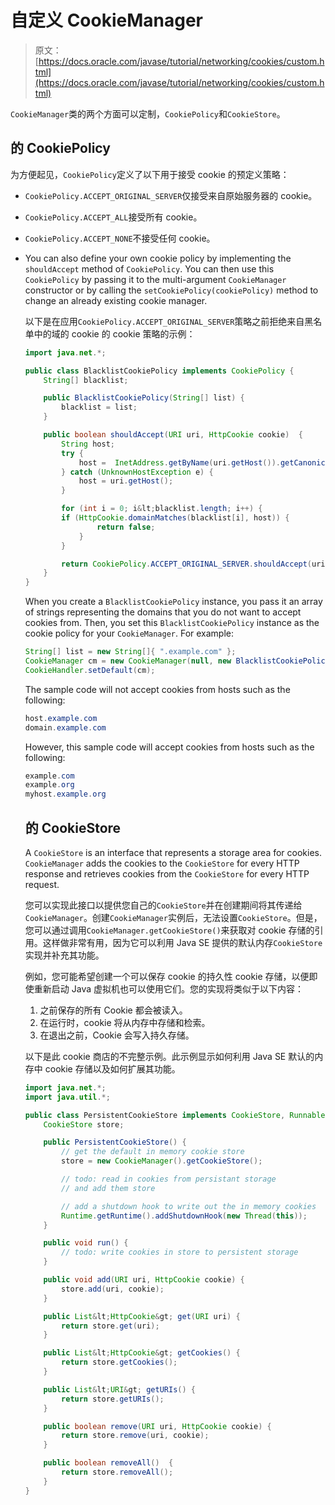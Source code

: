 # 自定义 CookieManager

> 原文： [https://docs.oracle.com/javase/tutorial/networking/cookies/custom.html](https://docs.oracle.com/javase/tutorial/networking/cookies/custom.html)

`CookieManager`类的两个方面可以定制，`CookiePolicy`和`CookieStore`。

## 的 CookiePolicy

为方便起见，`CookiePolicy`定义了以下用于接受 cookie 的预定义策略：

*   `CookiePolicy.ACCEPT_ORIGINAL_SERVER`仅接受来自原始服务器的 cookie。
*   `CookiePolicy.ACCEPT_ALL`接受所有 cookie。
*   `CookiePolicy.ACCEPT_NONE`不接受任何 cookie。
*   You can also define your own cookie policy by implementing the `shouldAccept` method of `CookiePolicy`. You can then use this `CookiePolicy` by passing it to the multi-argument `CookieManager` constructor or by calling the `setCookiePolicy(cookiePolicy)` method to change an already existing cookie manager.

    以下是在应用`CookiePolicy.ACCEPT_ORIGINAL_SERVER`策略之前拒绝来自黑名单中的域的 cookie 的 cookie 策略的示例：

    ```java
    import java.net.*;

    public class BlacklistCookiePolicy implements CookiePolicy {
        String[] blacklist;

        public BlacklistCookiePolicy(String[] list) {
            blacklist = list;
        }

        public boolean shouldAccept(URI uri, HttpCookie cookie)  {
            String host;
            try {
                host =  InetAddress.getByName(uri.getHost()).getCanonicalHostName();
            } catch (UnknownHostException e) {
                host = uri.getHost();
            }

            for (int i = 0; i&lt;blacklist.length; i++) {
    	    if (HttpCookie.domainMatches(blacklist[i], host)) {
                    return false;
                }
            }

            return CookiePolicy.ACCEPT_ORIGINAL_SERVER.shouldAccept(uri, cookie);
        }
    }

    ```

    When you create a `BlacklistCookiePolicy` instance, you pass it an array of strings representing the domains that you do not want to accept cookies from. Then, you set this `BlacklistCookiePolicy` instance as the cookie policy for your `CookieManager`. For example:

    ```java
    String[] list = new String[]{ ".example.com" };
    CookieManager cm = new CookieManager(null, new BlacklistCookiePolicy(list));
    CookieHandler.setDefault(cm);

    ```

    The sample code will not accept cookies from hosts such as the following:

    ```java
    host.example.com
    domain.example.com

    ```

    However, this sample code will accept cookies from hosts such as the following:

    ```java
    example.com
    example.org
    myhost.example.org

    ```

    ## 的 CookieStore

    A `CookieStore` is an interface that represents a storage area for cookies. `CookieManager` adds the cookies to the `CookieStore` for every HTTP response and retrieves cookies from the `CookieStore` for every HTTP request.

    您可以实现此接口以提供您自己的`CookieStore`并在创建期间将其传递给`CookieManager`。创建`CookieManager`实例后，无法设置`CookieStore`。但是，您可以通过调用`CookieManager.getCookieStore()`来获取对 cookie 存储的引用。这样做非常有用，因为它可以利用 Java SE 提供的默认内存`CookieStore`实现并补充其功能。

    例如，您可能希望创建一个可以保存 cookie 的持久性 cookie 存储，以便即使重新启动 Java 虚拟机也可以使用它们。您的实现将类似于以下内容：

    1.  之前保存的所有 Cookie 都会被读入。
    2.  在运行时，cookie 将从内存中存储和检索。
    3.  在退出之前，Cookie 会写入持久存储。

    以下是此 cookie 商店的不完整示例。此示例显示如何利用 Java SE 默认的内存中 cookie 存储以及如何扩展其功能。

    ```java
    import java.net.*;
    import java.util.*;

    public class PersistentCookieStore implements CookieStore, Runnable {
        CookieStore store;

        public PersistentCookieStore() {
            // get the default in memory cookie store
            store = new CookieManager().getCookieStore();

            // todo: read in cookies from persistant storage
            // and add them store

            // add a shutdown hook to write out the in memory cookies
            Runtime.getRuntime().addShutdownHook(new Thread(this)); 
        }

        public void run() {
            // todo: write cookies in store to persistent storage
        }

        public void	add(URI uri, HttpCookie cookie) {
            store.add(uri, cookie);
        }

        public List&lt;HttpCookie&gt; get(URI uri) {
            return store.get(uri);
        }

        public List&lt;HttpCookie&gt; getCookies() {
            return store.getCookies();
        }

        public List&lt;URI&gt; getURIs() {
            return store.getURIs();
        }

        public boolean remove(URI uri, HttpCookie cookie) {
            return store.remove(uri, cookie);
        }

        public boolean removeAll()  {
            return store.removeAll();
        }
    }

    ```
